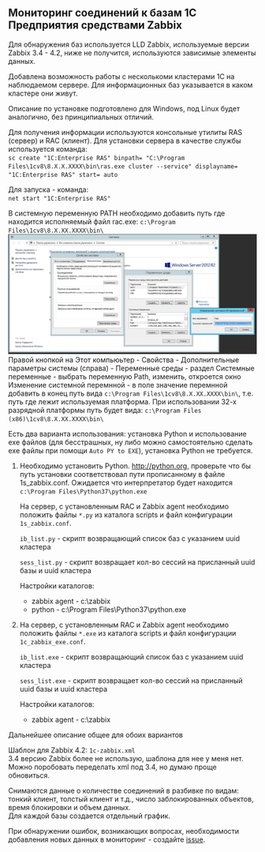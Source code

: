 ## Мониторинг соединений к базам 1С Предприятия средствами Zabbix

Для обнаружения баз используется LLD Zabbix, используемые версии Zabbix 3.4 - 4.2, ниже не получится, используются зависимые элементы данных.

Добавлена возможность работы с несколькоми кластерами 1С на наблюдаемом сервере. Для информационных баз указывается в каком кластере они живут.

Описание по установке подготовлено для Windows, под Linux будет аналогично, без принципиальных отличий.

Для получения информации используются консольные утилиты RAS (сервер) и RAC (клиент).
Для установки сервера в качестве службы используется команда:  
`sc create "1C:Enterprise RAS" binpath= "C:\Program Files\1cv8\8.Х.Х.ХХХХ\bin\ras.exe cluster --service" displayname= "1C:Enterprise RAS" start= auto` 

Для запуска - команда:  
`net start "1C:Enterprise RAS"`

В системную переменную PATH необходимо добавить путь где находится исполняемый файл rac.exe: `c:\Program Files\1cv8\8.X.XX.XXXX\bin\`  
![set path](/set_path.JPG?raw=true)
Правой кнопкой на Этот компьюьтер - Свойства - Дополнительные параметры системы (справа) - Переменные среды - раздел Системные переменные - выбрать переменную Path, изменить, откроется окно Изменение системной перемнной - в поле значение перемнной добавить в конец путь вида `c:\Program Files\1cv8\8.X.XX.XXXX\bin\`, т.е. путь где лежит используемая платформа.
При использовании 32-х разрядной платформы путь будет вида: `c:\Program Files (x86)\1cv8\8.X.XX.XXXX\bin\`

Есть два варианта использования: установка Python и использование exe файлов (для бесстрашных, ну либо можно самостоятельно сделать exe файлы при помощи `Auto PY to EXE`), установка Python не требуется.

1. Необходимо установить Python. http://python.org, проверьте что бы путь установки соответствовал пути прописанному в файле 1s_zabbix.conf. Ожидается что интерпретатор будет находится `c:\Program Files\Python37\python.exe` 

    На сервер, с установленным RAC и Zabbix agent необходимо положить файлы `*.py` из каталога scripts и файл конфигурации `1s_zabbix.conf`.

    `ib_list.py` - скрипт возвращающий список баз с указанием uuid кластера 
    
    `sess_list.py` - скрипт возвращает кол-во сессий на присланный uuid базы и uuid кластера

    Настройки каталогов:
    - zabbix agent - c:\zabbix
    - python - c:\Program Files\Python37\python.exe
    
2. На сервер, с установленным RAC и Zabbix agent необходимо положить файлы `*.exe` из каталога scripts и файл конфигурации `1с_zabbix_exe.conf`.

    `ib_list.exe` - скрипт возвращающий список баз с указанием uuid кластера 
    
    `sess_list.exe` - скрипт возвращает кол-во сессий на присланный uuid базы и uuid кластера

    Настройки каталогов:
    - zabbix agent - c:\zabbix
    
Дальнейшее описание общее для обоих вариантов

Шаблон для Zabbix 4.2: `1c-zabbix.xml`  
3.4 версию Zabbix более не использую, шаблона для нее у меня нет. Можно поробовать переделать xml под 3.4, но думаю проще обновиться.

Снимаются данные о количестве соединений в разбивке по видам: тонкий клиент, толстый клиент и т.д., число заблокированных объектов, время блокировки и объем данных.  
Для каждой базы создается отдельный график.

При обнаружении ошибок, возникающих вопросах, необходимости добавления новых данных в мониторинг - создайте [issue](https://github.com/kulpin74/zabbix-1c/issues/new).
